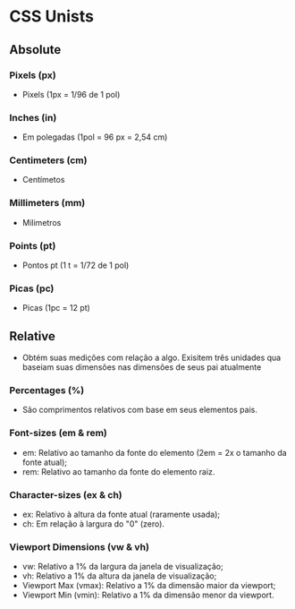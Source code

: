 # CSS Unists

## Absolute

### Pixels (px)
- Pixels (1px = 1/96 de 1 pol)
### Inches (in) 
- Em polegadas (1pol = 96 px = 2,54 cm)
### Centimeters (cm)
- Centímetos
### Millimeters (mm)
- Milimetros
### Points (pt)
- Pontos pt (1 t = 1/72 de 1 pol)
### Picas (pc)
-  Picas (1pc = 12 pt)


## Relative
- Obtém suas medições com relação a algo. Exisitem três unidades qua baseiam suas dimensões nas dimensões de seus pai atualmente

### Percentages (%)
- São comprimentos relativos com base em seus elementos pais.
### Font-sizes (em & rem)
- em: Relativo ao tamanho da fonte do elemento (2em = 2x o tamanho da fonte atual);
- rem: Relativo ao tamanho da fonte do elemento raiz.
### Character-sizes (ex & ch)
- ex: Relativo à altura da fonte atual (raramente usada);
- ch: Em relação à largura do "0" (zero).
### Viewport Dimensions (vw & vh)
- vw: Relativo a 1% da largura da janela de visualização;
- vh: Relativo a 1% da altura da janela de visualização;
- Viewport Max (vmax): Relativo a 1% da dimensão maior da viewport;
- Viewport Min (vmin): Relativo a 1% da dimensão menor da viewport.
